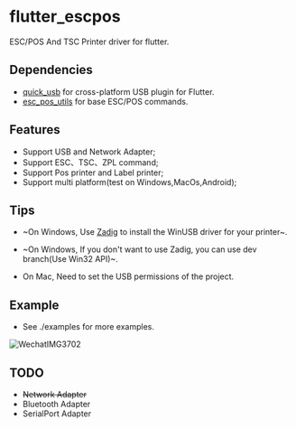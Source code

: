 # flutter_escpos

ESC/POS And TSC Printer driver for flutter.

## Dependencies

- [quick_usb](https://github.com/woodemi/quick_usb) for cross-platform USB plugin for Flutter.
- [esc_pos_utils](https://github.com/andrey-ushakov/esc_pos_utils) for base ESC/POS commands.

## Features

- Support USB and Network Adapter;
- Support ESC、TSC、ZPL command;
- Support Pos printer and Label printer;
- Support multi platform(test on Windows,MacOs,Android);

## Tips

- ~On Windows, Use [Zadig](https://zadig.akeo.ie/) to install the WinUSB driver for your printer~.
- ~On Windows, If you don't want to use Zadig, you can use dev branch(Use Win32 API)~.

- On Mac, Need to set the USB permissions of the project.

## Example

- See ./examples for more examples.

![WechatIMG3702](https://user-images.githubusercontent.com/2160502/133883820-e6bd4310-422d-47c5-8921-ca1ef395d7bf.jpeg)


## TODO

- ~~Network Adapter~~
- Bluetooth Adapter
- SerialPort Adapter
